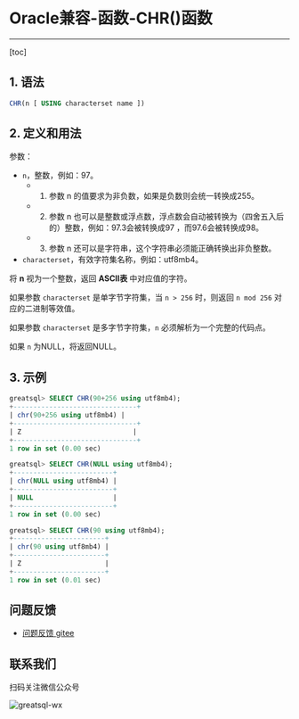 # Oracle兼容-函数-CHR()函数
---
[toc]

## 1. 语法

```sql
CHR(n [ USING characterset name ])
```

## 2. 定义和用法

参数：
- `n`，整数，例如：97。
  - 1. 参数 n 的值要求为非负数，如果是负数则会统一转换成255。
  - 2. 参数 n 也可以是整数或浮点数，浮点数会自动被转换为（四舍五入后的）整数，例如：97.3会被转换成97 ，而97.6会被转换成98。
  - 3. 参数 n 还可以是字符串，这个字符串必须能正确转换出非负整数。
- `characterset`，有效字符集名称，例如：utf8mb4。

将 **n** 视为一个整数，返回 **ASCII表** 中对应值的字符。

如果参数 `characterset` 是单字节字符集，当 `n > 256` 时，则返回 `n mod 256` 对应的二进制等效值。

如果参数 `characterset` 是多字节字符集，`n` 必须解析为一个完整的代码点。

如果 `n` 为NULL，将返回NULL。


## 3. 示例
```sql
greatsql> SELECT CHR(90+256 using utf8mb4);
+-------------------------------+
| chr(90+256 using utf8mb4) |
+-------------------------------+
| Z                            |
+-------------------------------+
1 row in set (0.00 sec)

greatsql> SELECT CHR(NULL using utf8mb4);
+-------------------------+
| chr(NULL using utf8mb4) |
+-------------------------+
| NULL                    |
+-------------------------+
1 row in set (0.00 sec)

greatsql> SELECT CHR(90 using utf8mb4);
+-----------------------+
| chr(90 using utf8mb4) |
+-----------------------+
| Z                     |
+-----------------------+
1 row in set (0.01 sec)

```





**问题反馈**
---
- [问题反馈 gitee](https://gitee.com/GreatSQL/GreatSQL-Manual/issues)


**联系我们**
---

扫码关注微信公众号

![greatsql-wx](../greatsql-wx.jpg)
